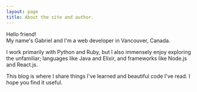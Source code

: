 ```yaml
---
layout: page
title: About the site and author.
---
```


<p>Hello friend!<br/>My name's Gabriel and I'm a web developer in Vancouver, Canada.</p>
<p>I work primarily with Python and Ruby, but I also immensely enjoy exploring the unfamiliar; languages like Java and Elixir, and frameworks like Node.js and React.js.</p>
<p>This blog is where I share things I've learned and beautiful code I've read. I hope you find it useful.</p>
